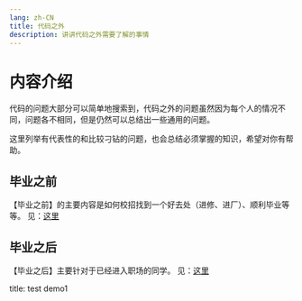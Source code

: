 ```yaml
---
lang: zh-CN
title: 代码之外
description: 讲讲代码之外需要了解的事情
---
```



# 内容介绍
代码的问题大部分可以简单地搜索到，代码之外的问题虽然因为每个人的情况不同，问题各不相同，但是仍然可以总结出一些通用的问题。

这里列举有代表性的和比较刁钻的问题，也会总结必须掌握的知识，希望对你有帮助。
## 毕业之前
【毕业之前】的主要内容是如何校招找到一个好去处（进修、进厂）、顺利毕业等等。
见：[这里][毕业之前]

## 毕业之后
【毕业之后】主要针对于已经进入职场的同学。
见：[这里][毕业之后]


[毕业之前]: ./before_graduation/page1.md
[毕业之后]: ./after_graduation/page1.md


title: test demo1